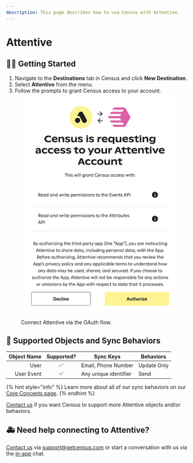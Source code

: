 ```yaml
---
description: This page describes how to use Census with Attentive.
---
```


# Attentive

## 🏃‍♀️ Getting Started

1. Navigate to the **Destinations** tab in Census and click **New Destination**.
2. Select **Attentive** from the menu.
3. Follow the prompts to grant Census access to your account.

<figure><img src="../.gitbook/assets/attentive.png" alt=""><figcaption><p>Connect Attentive via the OAuth flow.</p></figcaption></figure>

## 🔀 Supported Objects and Sync Behaviors <a href="#supported-objects-and-sync-behaviors" id="supported-objects-and-sync-behaviors"></a>

| **Object Name** | **Supported?** | **Sync Keys**  | **Behaviors** |
| --------------: | :------------: | ---------------- |---------------|
| User | ✅ | Email, Phone Number | Update Only   |
| User Event | ✅ | Any unique identifier | Send          |

{% hint style="info" %}
Learn more about all of our sync behaviors on our [Core Concepts page](../basics/core-concept/#the-different-sync-behaviors).
{% endhint %}

[Contact us](mailto:support@getcensus.com) if you want Census to support more Attentive objects and/or behaviors.

## 🚑 Need help connecting to Attentive?

[Contact us](mailto:support@getcensus.com) via support@getcensus.com or start a conversation with us via the [in-app](https://app.getcensus.com) chat.
